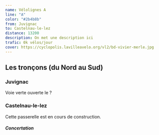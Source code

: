 ```yaml
---
name: Vélolignes A
line: "A"
color: "#2b4b8b"
from: Juvignac
to: Castelnau-le-lez
distance: 13200
description: On met une description ici
trafic: 0k vélos/jour
cover: https://cyclopolis.lavilleavelo.org/vl2/bd-vivier-merle.jpg
---
```


## Les tronçons (du Nord au Sud)

### Juvignac
Voie verte ouverte le ?

### Castelnau-le-lez
Cette passerelle est en cours de construction.

#### *Concertation*